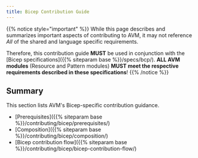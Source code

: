 ```yaml
---
title: Bicep Contribution Guide
---
```



{{% notice style="important" %}}
While this page describes and summarizes important aspects of contributing to AVM, it may not reference *All* of the shared and language specific requirements.

Therefore, this contribution guide **MUST** be used in conjunction with the [Bicep specifications]({{% siteparam base %}}/specs/bcp/). **ALL AVM modules** (Resource and Pattern modules) **MUST meet the respective requirements described in these  specifications**!
{{% /notice %}}

## Summary

This section lists AVM's Bicep-specific contribution guidance.

- [Prerequisites]({{% siteparam base %}}/contributing/bicep/prerequisites/)
- [Composition]({{% siteparam base %}}/contributing/bicep/composition/)
- [Bicep contribution flow]({{% siteparam base %}}/contributing/bicep/bicep-contribution-flow/)
